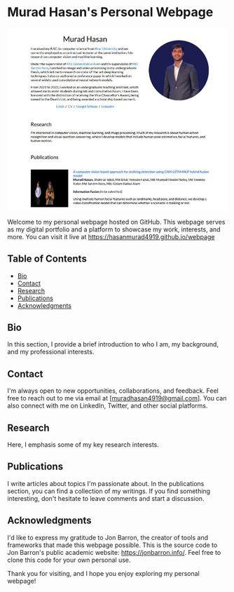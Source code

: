 # Murad Hasan's Personal Webpage

![Screenshot of Personal Webpage](snapshot.JPG)

Welcome to my personal webpage hosted on GitHub. This webpage serves as my digital portfolio and a platform to showcase my work, interests, and more. You can visit it live at https://hasanmurad4919.github.io/webpage

## Table of Contents
- [Bio](#about)
- [Contact](#contact)
- [Research](#research)
- [Publications](#publications)
- [Acknowledgments](#acknowledgments)


## Bio
In this section, I provide a brief introduction to who I am, my background, and my professional interests.

## Contact
I'm always open to new opportunities, collaborations, and feedback. Feel free to reach out to me via email at [muradhasan4919@gmail.com]. You can also connect with me on LinkedIn, Twitter, and other social platforms.

## Research
Here, I emphasis some of my key research interests.

## Publications
I write articles about topics I'm passionate about. In the publications section, you can find a collection of my writings. If you find something interesting, don't hesitate to leave comments and start a discussion.


## Acknowledgments
I'd like to express my gratitude to Jon Barron, the creator of tools and frameworks that made this webpage possible.
This is the source code to Jon Barron's public academic website: https://jonbarron.info/. Feel free to clone this code for your own personal use.

Thank you for visiting, and I hope you enjoy exploring my personal webpage!

